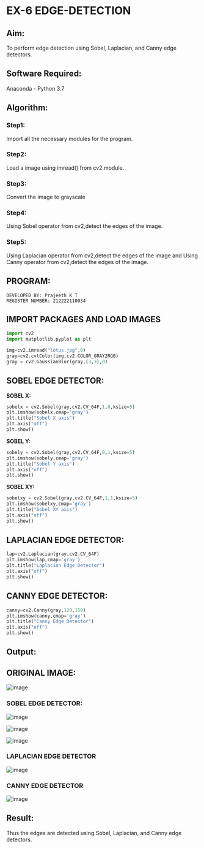 # EX-6 EDGE-DETECTION
## Aim:
To perform edge detection using Sobel, Laplacian, and Canny edge detectors.

## Software Required:
Anaconda - Python 3.7

## Algorithm:
### Step1:
Import all the necessary modules for the program.
### Step2:
Load a image using imread() from cv2 module.
### Step3:
Convert the image to grayscale
### Step4:
Using Sobel operator from cv2,detect the edges of the image.
### Step5:
Using Laplacian operator from cv2,detect the edges of the image and Using Canny operator from cv2,detect the edges of the image.
## PROGRAM:
```
DEVELOPED BY: Prajeeth K T
REGISTER NUMBER: 212222110034
```
## IMPORT PACKAGES AND LOAD IMAGES
  ```python
import cv2
import matplotlib.pyplot as plt

img=cv2.imread("lotus.jpg",0)
gray=cv2.cvtColor(img,cv2.COLOR_GRAY2RGB)
gray = cv2.GaussianBlur(gray,(3,3),0)
```
## SOBEL EDGE DETECTOR:
**SOBEL X:**
  ```python
  sobelx = cv2.Sobel(gray,cv2.CV_64F,1,0,ksize=5)
plt.imshow(sobelx,cmap='gray')
plt.title("Sobel X axis")
plt.axis("off")
plt.show()
```
**SOBEL Y:**
```python
sobely = cv2.Sobel(gray,cv2.CV_64F,0,1,ksize=5)
plt.imshow(sobely,cmap='gray')
plt.title("Sobel Y axis")
plt.axis("off")
plt.show()
```
**SOBEL XY:**
  ```python
  sobelxy = cv2.Sobel(gray,cv2.CV_64F,1,1,ksize=5)
plt.imshow(sobelxy,cmap='gray')
plt.title("Sobel XY axis")
plt.axis("off")
plt.show()
```
## LAPLACIAN EDGE DETECTOR:
```python
lap=cv2.Laplacian(gray,cv2.CV_64F)
plt.imshow(lap,cmap='gray')
plt.title("Laplacian Edge Detector")
plt.axis("off")
plt.show()
```
## CANNY EDGE DETECTOR:
```python
canny=cv2.Canny(gray,120,150)
plt.imshow(canny,cmap='gray')
plt.title("Canny Edge Detector")
plt.axis("off")
plt.show()
```
## Output:
## ORIGINAL IMAGE:

![image](https://github.com/user-attachments/assets/1348192c-217c-4083-a71e-555a6768feac)

### SOBEL EDGE DETECTOR:

![image](https://github.com/user-attachments/assets/ec247b67-f1ac-430d-8630-a4bdd72239cc)

![image](https://github.com/user-attachments/assets/259ba651-3980-4302-891c-b9d2135447d0)

![image](https://github.com/user-attachments/assets/8ef5b1fb-2451-4a15-906b-a2a122b89f54)


### LAPLACIAN EDGE DETECTOR

![image](https://github.com/user-attachments/assets/7ae795ad-0320-429d-80d1-739d1f176eb3)

### CANNY EDGE DETECTOR

![image](https://github.com/user-attachments/assets/d51a86f9-ab67-416f-8aee-b7e80dc87295)

## Result:
Thus the edges are detected using Sobel, Laplacian, and Canny edge detectors.
